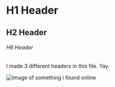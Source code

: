 # H1 Header
## H2 Header
###### H6 Header
I made 3 different headers in this file. Yay.

![Image of something i found online](https://octodex.github.com/images/yaktocat.png)
